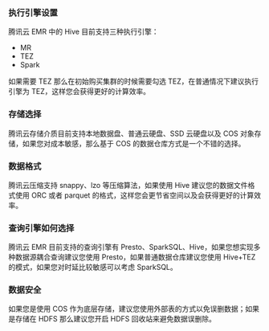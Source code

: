 ### 执行引擎设置  
腾讯云 EMR 中的 Hive 目前支持三种执行引擎：
 - MR
 - TEZ
 - Spark

如果需要 TEZ 那么在初始购买集群的时候需要勾选 TEZ，在普通情况下建议执行引擎为 TEZ，这样您会获得更好的计算效率。

### 存储选择  
腾讯云存储介质目前支持本地数据盘、普通云硬盘、SSD 云硬盘以及 COS 对象存储，如果您对成本敏感，那么基于 COS 的数据仓库方式是一个不错的选择。

### 数据格式  
腾讯云压缩支持 snappy、lzo 等压缩算法，如果使用 Hive 建议您的数据文件格式使用 ORC 或者 parquet 的格式，这样您会更节省空间以及会获得更好的计算效率。

### 查询引擎如何选择  
腾讯云 EMR 目前支持的查询引擎有 Presto、SparkSQL、Hive，如果您想实现多种数据源耦合查询建议您使用 Presto，如果普通数据仓库建议您使用 Hive+TEZ 的模式，如果您对时延比较敏感可以考虑 SparkSQL。

### 数据安全  
如果您是使用 COS 作为底层存储，建议您使用外部表的方式以免误删数据；如果是存储在 HDFS 那么建议您开启 HDFS 回收站来避免数据误删除。
